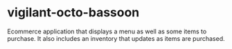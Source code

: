 # vigilant-octo-bassoon

Ecommerce application that displays a menu as well as some items to purchase. It also includes an inventory that updates as items are purchased.
